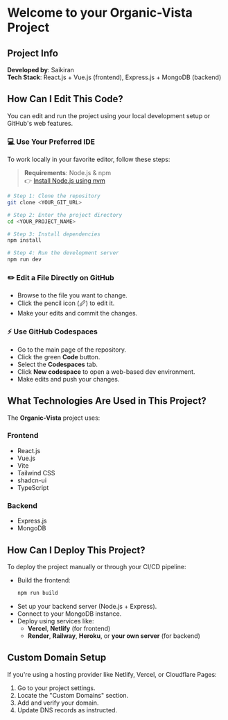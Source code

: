 # Welcome to your Organic-Vista Project

## Project Info

**Developed by**: Saikiran  
**Tech Stack**: React.js + Vue.js (frontend), Express.js + MongoDB (backend)

## How Can I Edit This Code?

You can edit and run the project using your local development setup or GitHub's web features.

### 💻 Use Your Preferred IDE

To work locally in your favorite editor, follow these steps:

> **Requirements**: Node.js & npm  
> 👉 [Install Node.js using nvm](https://github.com/nvm-sh/nvm#installing-and-updating)

```sh
# Step 1: Clone the repository
git clone <YOUR_GIT_URL>

# Step 2: Enter the project directory
cd <YOUR_PROJECT_NAME>

# Step 3: Install dependencies
npm install

# Step 4: Run the development server
npm run dev
```

### ✏️ Edit a File Directly on GitHub

- Browse to the file you want to change.
- Click the pencil icon (🖉) to edit it.
- Make your edits and commit the changes.

### ⚡ Use GitHub Codespaces

- Go to the main page of the repository.
- Click the green **Code** button.
- Select the **Codespaces** tab.
- Click **New codespace** to open a web-based dev environment.
- Make edits and push your changes.

## What Technologies Are Used in This Project?

The **Organic-Vista** project uses:

### Frontend
- React.js
- Vue.js
- Vite
- Tailwind CSS
- shadcn-ui
- TypeScript

### Backend
- Express.js
- MongoDB

## How Can I Deploy This Project?

To deploy the project manually or through your CI/CD pipeline:

- Build the frontend:  
  ```sh
  npm run build
  ```
- Set up your backend server (Node.js + Express).
- Connect to your MongoDB instance.
- Deploy using services like:
  - **Vercel**, **Netlify** (for frontend)
  - **Render**, **Railway**, **Heroku**, or **your own server** (for backend)

## Custom Domain Setup

If you're using a hosting provider like Netlify, Vercel, or Cloudflare Pages:

1. Go to your project settings.
2. Locate the "Custom Domains" section.
3. Add and verify your domain.
4. Update DNS records as instructed.
